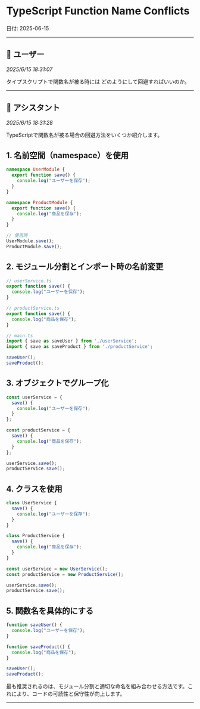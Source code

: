 # TypeScript Function Name Conflicts

日付: 2025-06-15

---

## 👤 ユーザー
*2025/6/15 18:31:07*

タイプスクリプトで関数名が被る時には どのようにして回避すればいいのか。

---

## 🤖 アシスタント
*2025/6/15 18:31:28*

TypeScriptで関数名が被る場合の回避方法をいくつか紹介します。

## 1. 名前空間（namespace）を使用

```typescript
namespace UserModule {
  export function save() {
    console.log("ユーザーを保存");
  }
}

namespace ProductModule {
  export function save() {
    console.log("商品を保存");
  }
}

// 使用時
UserModule.save();
ProductModule.save();
```

## 2. モジュール分割とインポート時の名前変更

```typescript
// userService.ts
export function save() {
  console.log("ユーザーを保存");
}

// productService.ts
export function save() {
  console.log("商品を保存");
}

// main.ts
import { save as saveUser } from './userService';
import { save as saveProduct } from './productService';

saveUser();
saveProduct();
```

## 3. オブジェクトでグループ化

```typescript
const userService = {
  save() {
    console.log("ユーザーを保存");
  }
};

const productService = {
  save() {
    console.log("商品を保存");
  }
};

userService.save();
productService.save();
```

## 4. クラスを使用

```typescript
class UserService {
  save() {
    console.log("ユーザーを保存");
  }
}

class ProductService {
  save() {
    console.log("商品を保存");
  }
}

const userService = new UserService();
const productService = new ProductService();

userService.save();
productService.save();
```

## 5. 関数名を具体的にする

```typescript
function saveUser() {
  console.log("ユーザーを保存");
}

function saveProduct() {
  console.log("商品を保存");
}

saveUser();
saveProduct();
```

最も推奨されるのは、モジュール分割と適切な命名を組み合わせる方法です。これにより、コードの可読性と保守性が向上します。

---
